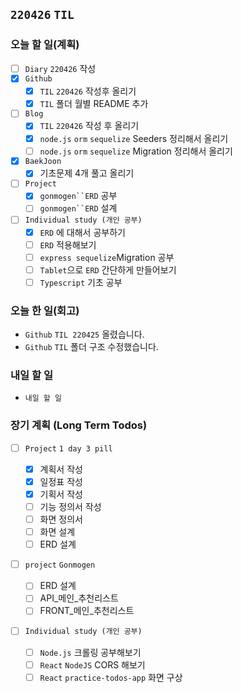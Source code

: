 ## `220426` `TIL`

### 오늘 할 일(계획)

- [ ] `Diary` `220426` 작성
- [x] `Github`
  - [x] `TIL` `220426` 작성후 올리기
  - [x] `TIL` 폴더 월별 README 추가
- [ ] `Blog`
  - [x] `TIL` `220426` 작성 후 올리기
  - [x] `node.js` `orm` `sequelize` Seeders 정리해서 올리기
  - [ ] `node.js` `orm` `sequelize` Migration 정리해서 올리기
- [x] `BaekJoon`
  - [x] 기초문제 4개 풀고 올리기
- [ ] `Project`
  - [x] ` gonmogen``ERD ` 공부
  - [ ] ` gonmogen``ERD ` 설계
- [ ] `Individual study (개인 공부)`
  - [x] `ERD` 에 대해서 공부하기
  - [ ] `ERD` 적용해보기
  - [ ] `express sequelize`Migration 공부
  - [ ] `Tablet`으로 `ERD` 간단하게 만들어보기
  - [ ] `Typescript` 기초 공부

### 오늘 한 일(회고)

- `Github` `TIL 220425` 올렸습니다.
- `Github` `TIL` 폴더 구조 수정했습니다.

### 내일 할 일

- `내일 할 일`

### 장기 계획 (Long Term Todos)

- [ ] `Project` `1 day 3 pill`

  - [x] 계획서 작성
  - [x] 일정표 작성
  - [x] 기획서 작성
  - [ ] 기능 정의서 작성
  - [ ] 화면 정의서
  - [ ] 화면 설계
  - [ ] ERD 설계

- [ ] `project` `Gonmogen`

  - [ ] ERD 설계
  - [ ] API\_메인\_추천리스트
  - [ ] FRONT\_메인\_추천리스트

- [ ] `Individual study (개인 공부)`
  - [ ] `Node.js` 크롤링 공부해보기
  - [ ] `React` `NodeJS` CORS 해보기
  - [ ] `React` `practice-todos-app` 화면 구상